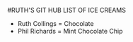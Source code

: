 #RUTH'S GIT HUB LIST OF ICE CREAMS

- Ruth Collings = Chocolate
- Phil Richards = Mint Chocolate Chip